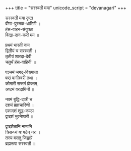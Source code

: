 +++
title = "सरस्वती मया"
unicode_script = "devanagari"
+++

सरस्वती मया दृष्टा  
वीणा-पुस्तक-धारिणी ।  
हंस-वाहन-संयुक्ता  
विद्या-दान-करी मम ॥

प्रथमं भारती नाम  
द्वितीयं च सरस्वती ।  
तृतीयं शारदा-देवी  
चतुर्थं हंस-वाहिनी ॥

पञ्चमं जगद्-विख्याता  
षष्ठं वागीश्वरी तथा ।  
कौमारी सप्तमं प्रोक्तम्  
अष्टमं वरदायिनी ॥

नवमं बुद्धि-दात्री च  
दशमं ब्रह्मचारिणी ।  
एकादशं शुद्ध-कण्ठा  
द्वादशं भुवनेश्वरी ॥

द्वादशैतानि नामानि  
त्रिसन्ध्यं यः पठेन् नरः ।  
तस्य वसतु जिह्वाग्रे  
ब्रह्मरूपा सरस्वती ॥